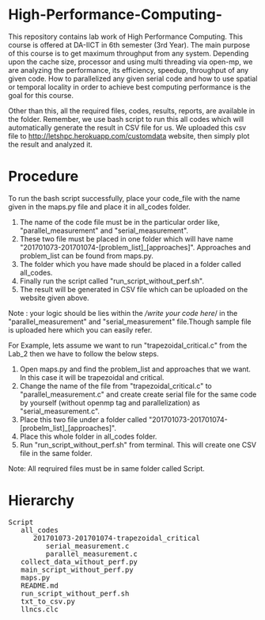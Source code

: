 # High-Performance-Computing-
This repository contains lab work of High Performance Computing. This course is offered at DA-IICT in 6th semester (3rd Year). The main purpose of this course is to get maximum throughput from any system. Depending upon the cache size, processor and using multi threading via open-mp, we are analyzing the performance, its efficiency, speedup, throughput of any given code. How to parallelized any given serial code and how to use spatial or temporal locality in order to achieve best computing performance is the goal for this course. 

Other than this, all the required files, codes, results, reports, are available in the folder. 
Remember, we use bash script to run this all codes which will automatically generate the result in CSV file for us. We uploaded this csv file to http://letshpc.herokuapp.com/customdata website, then simply plot the result and analyzed it.  

# Procedure
To run the bash script successfully, place your code_file with the name given in the maps.py file and place it in all_codes folder.
1) The name of the code file must be in the particular order like, "parallel_measurement" and "serial_measurement". 
2) These two file must be placed in one folder which will have name "201701073-201701074-[problem_list]_[approaches]". 
   Approaches and problem_list can be found from maps.py. 
3) The folder which you have made should be placed in a folder called all_codes. 
4) Finally run the script called "run_script_without_perf.sh". 
5) The result will be generated in CSV file which can be uploaded on the website given above.

Note : your logic should be lies within the */write your code here*/ in the "parallel_measurement" and "serial_measurement" file.Though sample file is uploaded here which you can easily refer. 

For Example, lets assume we want to run "trapezoidal_critical.c" from the Lab_2 then we have to follow the below steps.
1) Open maps.py and find the problem_list and approaches that we want. In this case it will be trapezoidal and critical.
2) Change the name of the file from "trapezoidal_critical.c" to "parallel_measurement.c" and create create serial file for the same code by    yourself (without openmp tag and parallelization) as "serial_measurement.c".
3) Place this two file under a folder called "201701073-201701074-[probelm_list]_[approaches]".
4) Place this whole folder in all_codes folder.
5) Run "run_script_without_perf.sh" from terminal. This will create one CSV file in the same folder.

Note: All reqruired files must be in same folder called Script.

# Hierarchy
<pre>
Script  
   all_codes  
      201701073-201701074-trapezoidal_critical  
         serial_measurement.c  
         parallel_measurement.c  
   collect_data_without_perf.py  
   main_script_without_perf.py  
   maps.py  
   README.md  
   run_script_without_perf.sh  
   txt_to_csv.py  
   llncs.clc  
</pre>

